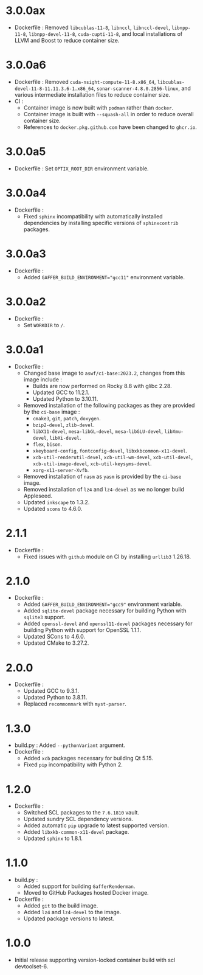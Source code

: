3.0.0ax
=======

- Dockerfile : Removed `libcublas-11-8`, `libnccl`, `libnccl-devel`, `libnpp-11-8`, `libnpp-devel-11-8`, `cuda-cupti-11-8`, and local installations of LLVM and Boost to reduce container size.

3.0.0a6
=======

- Dockerfile : Removed `cuda-nsight-compute-11-8.x86_64`, `libcublas-devel-11-8-11.11.3.6-1.x86_64`, `sonar-scanner-4.8.0.2856-linux`, and various intermediate installation files to reduce container size.
- CI :
  - Container image is now built with `podman` rather than `docker`.
  - Container image is built with `--squash-all` in order to reduce overall container size.
  - References to `docker.pkg.github.com` have been changed to `ghcr.io`.

3.0.0a5
=======

- Dockerfile : Set `OPTIX_ROOT_DIR` environment variable.

3.0.0a4
=======

- Dockerfile :
  - Fixed `sphinx` incompatibility with automatically installed dependencies by installing specific versions of `sphinxcontrib` packages.

3.0.0a3
=======

- Dockerfile :
  - Added `GAFFER_BUILD_ENVIRONMENT="gcc11"` environment variable.

3.0.0a2
=======

- Dockerfile :
  - Set `WORKDIR` to `/`.

3.0.0a1
=======

- Dockerfile :
  - Changed base image to `aswf/ci-base:2023.2`, changes from this image include :
    - Builds are now performed on Rocky 8.8 with glibc 2.28.
    - Updated GCC to 11.2.1.
    - Updated Python to 3.10.11.
  - Removed installation of the following packages as they are provided by the `ci-base` image :
    - `cmake3`, `git`, `patch`, `doxygen`.
    - `bzip2-devel`, `zlib-devel`.
    - `libX11-devel`, `mesa-libGL-devel`, `mesa-libGLU-devel`, `libXmu-devel`, `libXi-devel`.
    - `flex`, `bison`.
    - `xkeyboard-config`, `fontconfig-devel`, `libxkbcommon-x11-devel`.
    - `xcb-util-renderutil-devel`, `xcb-util-wm-devel`, `xcb-util-devel`, `xcb-util-image-devel`, `xcb-util-keysyms-devel`.
    - `xorg-x11-server-Xvfb`.
  - Removed installation of `nasm` as `yasm` is provided by the `ci-base` image.
  - Removed installation of `lz4` and `lz4-devel` as we no longer build Appleseed.
  - Updated `inkscape` to 1.3.2.
  - Updated `scons` to 4.6.0.

2.1.1
=====

- Dockerfile :
  - Fixed issues with `github` module on CI by installing `urllib3` 1.26.18.

2.1.0
=====

- Dockerfile :
  - Added `GAFFER_BUILD_ENVIRONMENT="gcc9"` environment variable.
  - Added `sqlite-devel` package necessary for building Python with `sqlite3` support.
  - Added `openssl-devel` and `openssl11-devel` packages necessary for building Python with support for OpenSSL 1.1.1.
  - Updated SCons to 4.6.0.
  - Updated CMake to 3.27.2.

2.0.0
=====

- Dockerfile :
  - Updated GCC to 9.3.1.
  - Updated Python to 3.8.11.
  - Replaced `recommonmark` with `myst-parser`.

1.3.0
=====

- build.py : Added `--pythonVariant` argument.
- Dockerfile :
  - Added `xcb` packages necessary for building Qt 5.15.
  - Fixed `pip` incompatibility with Python 2.

1.2.0
=====

- Dockerfile :
  - Switched SCL packages to the `7.6.1810` vault.
  - Updated sundry SCL dependency versions.
  - Added automatic `pip` upgrade to latest supported version.
  - Added `libxkb-common-x11-devel` package.
  - Updated `sphinx` to 1.8.1.

1.1.0
=====

- build.py :
  - Added support for building `GafferRenderman`.
  - Moved to GitHub Packages hosted Docker image.
- Dockerfile :
  - Added `git` to the build image.
  - Added `lz4` and `lz4-devel` to the image.
  - Updated package versions to latest.

 1.0.0
 =====

 - Initial release supporting version-locked container build with scl devtoolset-6.
